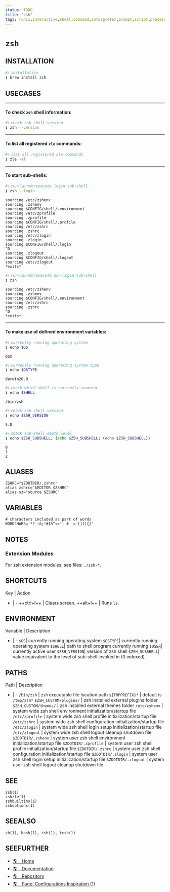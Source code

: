 ```yaml
---
status: TODO
title: "zsh"
tags: [unix,interactive,shell,command,interpreter,prompt,script,processor,program]
---
```


# `zsh`

## INSTALLATION


```bash
#ℹ︎ installation
❯ brew install zsh
```


## USECASES

----
#### To check `zsh` shell information:


```bash
#ℹ︎ check zsh shell version
❯ zsh --version
```


----
#### To list all registered `zle` commands:


```bash
#ℹ︎ list all registered zle commands
❯ zle -al
```


----
#### To start sub-shells:


```bash
#ℹ︎ run/launch/execute login sub-shell
❯ zsh --login
```

    sourcing /etc/zshenv
    sourcing .zshenv
    sourcing $CONFIG/shell/.environment
    sourcing /etc/zprofile
    sourcing .zprofile
    sourcing $CONFIG/shell/.profile
    sourcing /etc/zshrc
    sourcing .zshrc
    sourcing /etc/zlogin
    sourcing .zlogin
    sourcing $CONFIG/shell/.login
    ^D
    sourcing .zlogout
    sourcing $CONFIG/shell/.logout
    sourcing /etc/zlogout
    *exits*


```bash
#ℹ︎ run/launch/execute non-login sub-shell
❯ zsh
```

    sourcing /etc/zshenv
    sourcing .zshenv
    sourcing $CONFIG/shell/.environment
    sourcing /etc/zshrc
    sourcing .zshrc
    ^D
    *exits*

----
#### To make use of defined environment variables:


```bash
#ℹ︎ currently running operating system
❯ echo $OS
```

    OSX


```bash
#ℹ︎ currently running operating system type
❯ echo $OSTYPE
```

    darwin20.0


```bash
#ℹ︎ check which shell is currently running
❯ echo $SHELL
```

    /bin/zsh


```bash
#ℹ︎ check zsh shell version
❯ echo $ZSH_VERSION
```

    5.8


```bash
#ℹ︎ check sub-shell depth level
❯ echo $ZSH_SUBSHELL; (echo $ZSH_SUBSHELL; (echo $ZSH_SUBSHELL))
```

    0
    1
    2


## ALIASES

    ZSHRC="$ZDOTDIR/.zshrc"
    alias zshrc="$EDITOR $ZSHRC"
    alias sz="source $ZSHRC"

## VARIABLES

    # characters included as part of words
    WORDCHARS='*?_~&;!#$%^<>'  # '=-[](){}'


## NOTES

### Extension Modules

For zsh extension modules, see files: `./zsh-*`.

## SHORTCUTS

Key | Action
- | -
++ctrl+l++ | Clears screen.
++alt+l++ | Runs `ls`.

## ENVIRONMENT

Variable | Description
- | -
`$OS`| currently running operating system
`$OSTYPE`| currently running operating system
`$SHELL`| path to shell program currently running
`$USER`| currently active user
`$ZSH_VERSION`| version of zsh shell
`$ZSH_SUBSHELL`| value equivalent to the level of sub-shell invoked in (0 indexed).

## PATHS

Path | Description
- | -
`/bin/zsh` | `zsh` executable file location path
`${TMPPREFIX}*` | default is `/tmp/zsh*`
`$ZSH_CUSTOM/plugins/` | zsh installed external plugins folder
`$ZSH_CUSTOM/themes/` | zsh installed external themes folder
`/etc/zshenv` | system wide zsh shell environment initialization/startup file
`/etc/zprofile` | system wide zsh shell profile initialization/startup file
`/etc/zshrc` | system wide zsh shell configuration initialization/startup file
`/etc/zlogin` | system wide zsh shell login setup initialization/startup file
`/etc/zlogout` | system wide zsh shell logout cleanup shutdown file
`$ZDOTDIR/.zshenv` | system user zsh shell environment initialization/startup file
`$ZDOTDIR/.zprofile` | system user zsh shell profile initialization/startup file
`$ZDOTDIR/.zshrc` | system user zsh shell configuration initialization/startup file
`$ZDOTDIR/.zlogin` | system user zsh shell login setup initialization/startup file
`$ZDOTDIR/.zlogout` | system user zsh shell logout cleanup shutdown file

## SEE

    zsh(1)
    zshzle(1)
    zshbuiltins(1)
    zshoptions(1)

## SEEALSO

    sh(1), bash(1), csh(1), tcsh(1)

## SEEFURTHER

- [🌎 Home](https://zsh.sourceforge.io/)
- [🌎 Documentation](https://zsh.sourceforge.io/Doc/Release/)
- [🌎 Repository](https://github.com/zsh-users/zsh)
- [🌎 Page: Configurations Inspiration (1)](https://gist.github.com/chriscchau/5829283)
